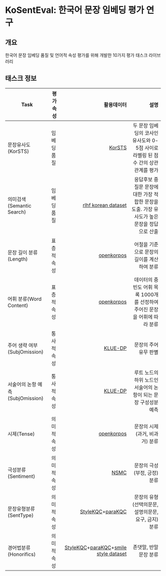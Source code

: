 # KoSentEval: 한국어 문장 임베딩 평가 연구

## 개요
한국어 문장 임베딩 품질 및 언어적 속성 평가를 위해 개발한 10가지 평가 태스크 라이브러리


## 태스크 정보

| Task     	| 평가 속성         | 활용데이터 	| 설명	|
|----------	|----------------	|-----------:|----------:|
| 문장유사도(KorSTS) | 임베딩품질                 	| [KorSTS](https://github.com/kakaobrain/kor-nlu-datasets/tree/master/KorSTS) | 두 문장 임베딩의 코사인 유사도와 0-5점 사이로 라벨링 된 점수 간의 상관관계를 평가 |
| 의미검색(Semantic Search) | 임베딩품질                 	| [rlhf korean dataset](https://huggingface.co/datasets/jojo0217/korean_rlhf_dataset) | 응답후보 중 질문 문장에 대한 가장 적합한 문장을 도출.  가장 유사도가 높은 문장을 정답으로 산출 |
| 문장 길이 분류(Length) | 표층적 속성                	| [openkorpos](https://github.com/openkorpos/openkorpos) | 어절을 기준으로 문장의 길이를 계산하여 분류 |
| 어휘 분류(Word Content) | 표층적 속성                	| [openkorpos](https://github.com/openkorpos/openkorpos) | 데이터의 중빈도 어휘 목록 1000개를 선정하여 주어진 문장을 어휘에 따라 분류 |
| 주어 생략 여부(SubjOmission) | 통사적 속성                	| [KLUE-DP](https://klue-benchmark.com/tasks/71/overview/description) | 문장의 주어 유무 판별 |
| 서술어의 논항 예측(SubjOmission) | 통사적 속성                	| [KLUE-DP](https://klue-benchmark.com/tasks/71/overview/description) | 루트 노드의 하위 노드인 서술어의 논항이 되는 문장 구성성분 예측 |
| 시제(Tense) | 의미적 속성                	| [openkorpos](https://github.com/openkorpos/openkorpos) | 문장의 시제(과거, 비과거) 분류 |
| 극성분류(Sentiment) | 의미적 속성                	| [NSMC](https://github.com/e9t/nsmc) | 문장의 극성(부정, 긍정) 분류 |
| 문장유형분류(SentType) | 의미적 속성                	| [StyleKQC](https://github.com/cynthia/stylekqc)+[paraKQC](https://github.com/warnikchow/paraKQC)| 문장의 유형(선택의문문,  설명의문문, 요구, 금지) 분류 |
| 경어법분류(Honorifics) | 의미적 속성                	| [StyleKQC](https://github.com/cynthia/stylekqc)+[paraKQC](https://github.com/warnikchow/paraKQC)+[smile style dataset](https://github.com/smilegate-ai/korean_smile_style_dataset)| 존댓말, 반말 문장 분류 |


